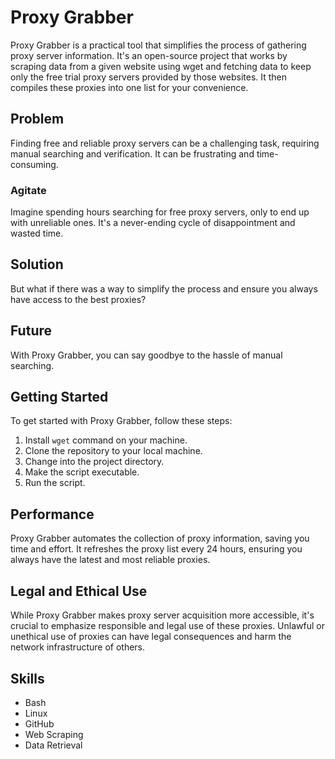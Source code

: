 # Proxy Grabber



Proxy Grabber is a practical tool that simplifies the process of gathering proxy server information. It's an open-source project that works by scraping data from a given website using wget and fetching data to keep only the free trial proxy servers provided by those websites. It then compiles these proxies into one list for your convenience.

## Problem

Finding free and reliable proxy servers can be a challenging task, requiring manual searching and verification. It can be frustrating and time-consuming.

### Agitate

Imagine spending hours searching for free proxy servers, only to end up with unreliable ones. It's a never-ending cycle of disappointment and wasted time.

## Solution

But what if there was a way to simplify the process and ensure you always have access to the best proxies?

## Future

With Proxy Grabber, you can say goodbye to the hassle of manual searching.

## Getting Started

To get started with Proxy Grabber, follow these steps:

1. Install `wget` command on your machine.
2. Clone the repository to your local machine.
3. Change into the project directory.
4. Make the script executable.
5. Run the script.



## Performance

Proxy Grabber automates the collection of proxy information, saving you time and effort. It refreshes the proxy list every 24 hours, ensuring you always have the latest and most reliable proxies.

## Legal and Ethical Use

While Proxy Grabber makes proxy server acquisition more accessible, it's crucial to emphasize responsible and legal use of these proxies. Unlawful or unethical use of proxies can have legal consequences and harm the network infrastructure of others.

## Skills

- Bash
- Linux
- GitHub
- Web Scraping
- Data Retrieval

